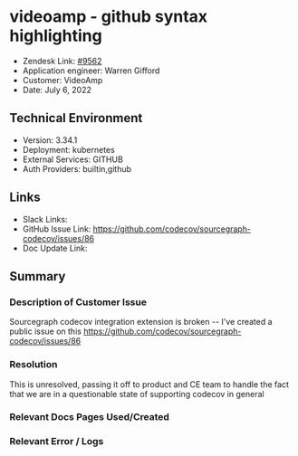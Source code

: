 
# videoamp - github syntax highlighting <!-- Ticket Title  Hint: include keywords to make it searchable -->

- Zendesk Link: [#9562](https://sourcegraph.zendesk.com/agent/tickets/9562)
- Application engineer: Warren Gifford
- Customer: VideoAmp <!-- Redact if this contains personally identifying information -->
- Date: July 6, 2022

<!-- Data populated from integration, speak to Ben Gordon or Michael Bali if not working -->
<!-- During Internal team trial, fill missing data manually (we are waiting for all data to sync) -->

## Technical Environment
- Version: 3.34.1​
- Deployment: kubernetes
- External Services: GITHUB
- Auth Providers: builtin,github


## Links
<!-- Data for application engineer manual entry -->
- Slack Links:
- GitHub Issue Link: https://github.com/codecov/sourcegraph-codecov/issues/86
- Doc Update Link:

## Summary
### Description of Customer Issue

Sourcegraph codecov integration extension is broken -- I've created a public issue on this https://github.com/codecov/sourcegraph-codecov/issues/86

### Resolution

This is unresolved, passing it off to product and CE team to handle the fact that we are in a questionable state of supporting codecov in general 

### Relevant Docs Pages Used/Created

### Relevant Error / Logs
<!-- Please redact keys, tokens, and personal identifying information -->


<!-- Once complete, upload a copy to https://github.com/sourcegraph/support-tools-internal/tree/main/resolved-tickets as a .md file -->
<!-- Name the file 9562.md -->
